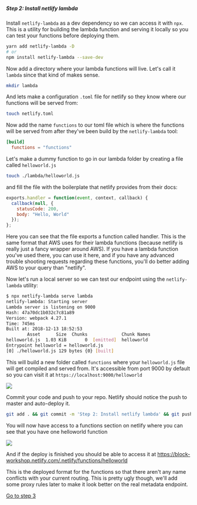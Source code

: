 
##### Step 2: Install netlify lambda

Install `netlify-lambda` as a dev dependency so we can access it with `npx`. This is a utility for building the lambda function and serving it locally so you can test your functions before deploying them.

```bash
yarn add netlify-lambda -D
# or
npm install netlify-lambda --save-dev
```

Now add a directory where your lambda functions will live. Let's call it `lambda` since that kind of makes sense.

```bash
mkdir lambda
```

And lets make a configuration `.toml` file for netlify so they know where our functions will be served from:

```bash
touch netlify.toml
```

Now add the name `functions` to our toml file which is where the functions will be served from after they've been build by the `netlify-lambda` tool:

```toml
[build]
  functions = "functions"
```

Let's make a dummy function to go in our lambda folder by creating a file called `helloworld.js`

```bash
touch ./lambda/helloworld.js
```

and fill the file with the boilerplate that netlify provides from their docs:

```javascript
exports.handler = function(event, context, callback) {
  callback(null, {
    statusCode: 200,
    body: "Hello, World"
  });
};
```

Here you can see that the file exports a function called handler. This is the same format that AWS uses for their lambda functions (because netlify is really just a fancy wrapper around AWS). If you have a lambda function you've used there, you can use it here, and if you have any advanced trouble shooting requests regarding these functions, you'll do better adding AWS to your query than "netlify".

Now let's run a local server so we can test our endpoint using the `netlify-lambda` utility:

```bash
$ npx netlify-lambda serve lambda
netlify-lambda: Starting server
Lambda server is listening on 9000
Hash: 47a70dc1b032c7c81a89
Version: webpack 4.27.1
Time: 745ms
Built at: 2018-12-13 18:52:53
        Asset      Size  Chunks             Chunk Names
helloworld.js  1.03 KiB       0  [emitted]  helloworld
Entrypoint helloworld = helloworld.js
[0] ./helloworld.js 129 bytes {0} [built]
```

This will build a new folder called `functions` where your `helloworld.js` file will get compiled and served from. It's accessible from port 9000 by default so you can visit it at `https://localhost:9000/helloworld`

![](https://uc74130f676d8a161e0616692013.previews.dropboxusercontent.com/p/thumb/AAR1j7_y3pUKjl60tLlh2EvZhdohn7TihNSQ8oBoUOFTFsDTW32IFAySLKIfG2OPwTP7Oat1JPtIkef9GsIZd0jRRJW8d92eIG57erfPydXxbDJ6d1PxyCRUCMo4sP59u_YIOV5Yfoe69-HB8nUSO8xgyp0U9mL3EDCT-YkE8CZ3lrX_V_Xb9CjZoe9iioig-jhnKRmebQd8c3FueXv8A1m-NiF8D1Q2cL6BY3irLVmOlQKS5GqHytI5Q7WrcW0rSZ-wqWs9SBtc_BPoRk_7S_OQCkEDkJiKD8r2ngPK19sg_Kk5kgsUBrY_hv4Kqh6wYFiHreUcDpjI3lt1PYGhp9FH/p.png?size=1600x1200&size_mode=3)

Commit your code and push to your repo. Netlify should notice the push to master and auto-deploy it.

```bash
git add . && git commit -m 'Step 2: Install netlify lambda' && git push
```

You will now have access to a functions section on netlify where you can see that you have one helloworld function

![](https://ucf4baadccb7db9a6cd75408aeca.previews.dropboxusercontent.com/p/thumb/AATVG-qFH_38zv6hBl2TaYLoBDhq8Ee14aRmV-NnCTyEZF9EfwQ-KD82dzq5r0rZtT1oJ4iR1cQVhU8UaMQxZxr1HFoDG_SygwEmPVLdoNxzsom7G626n6kSOJBfq76VCJmb1OEYXqLLsn79daWiwkXEy8ER3CqhQ2P3HZIfx6DWM3Q8KuTLusE0LTJ_XihM7UGXcxnK-oqNdHkLm7uc_aX-3Xx3QunFF8pFG46vOxEghXJF6rCZoiE7LWCoKtuvUaUuAEJZoaMoKH1pA1fq3Wp1dnNvc1MeAZrram04kjngudepFTahzBDzK7BFv_WyfZ1sPmKOfGU2oRiXyhaVz-p-/p.png?size=1600x1200&size_mode=3)

And if the deploy is finished you should be able to access it at https://block-workshop.netlify.com/.netlify/functions/helloworld 

This is the deployed format for the functions so that there aren't any name conflicts with your current routing. This is pretty ugly though, we'll add some proxy rules later to make it look better on the real metadata endpoint.

[Go to step 3](2-03.md)
